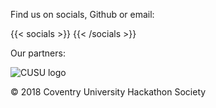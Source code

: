 Find us on socials, Github or email:

{{< socials >}}
<a href="https://facebook.com/covhacksoc"><i class="fab fa-facebook-f"></i></a>
<a href="https://twitter.com/covhacksoc"><i class="fab fa-twitter"></i></a>
<a href="https://github.com/covhacksoc"><i class="fab fa-github"></i></a>
<a href="mailto:hello@covhack.org"><i class="fas fa-envelope-open"></i></a>
{{< /socials >}}

Our partners:

<img src="/images/sponsors/cusu-logo.png" class="footer-logo-image" alt="CUSU logo" />

&copy; 2018 Coventry University Hackathon Society
